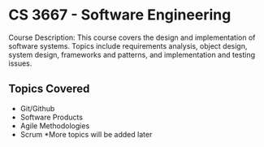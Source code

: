 # CS 3667 - Software Engineering

Course Description: This course covers the design and implementation of software systems. Topics include requirements analysis, object design, system design, frameworks and patterns, and implementation and testing issues.

## Topics Covered

- Git/Github
- Software Products
- Agile Methodologies
- Scrum
*More topics will be added later